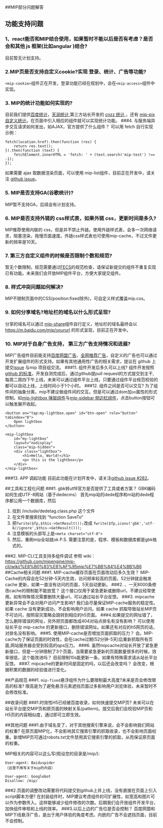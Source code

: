 ##MIP部分问题解答

## 功能支持问题
### 1、react能否和MIP结合使用，如果暂时不能以后是否有考虑？是否会和其他 js 框架(比如angular )结合?
  目前暂无计划支持。

### 2.MIP页是否支持自定义cookie?实现 登录、统计、广告等功能?

`<mip-cookie>`组件正在开发，登录功能已经在规划中，会在`<mip-access>`组件中实现。
### 3. MIP的统计功能如何实现的?
目前我们提供[百度统计](https://www.mipengine.org/doc/3-widget/3-customize-widget/stats-baidu-widget.html)，[天润统计](https://www.mipengine.org/doc/3-widget/3-customize-widget/stats-tianrun-widget.html),第三方站长开发的 [cnzz 统计](https://github.com/mipengine/mip-extensions/tree/master/mip-stats-cnzz),，还有 [mip-pix 自定义统计](https://www.mipengine.org/doc/3-widget/2-inner-widget/pix-widget.html)。在页面中引入相应的组件就可以实现统计功能。
###4. 与服务端异步交互请求如何发出，如AJAX，官方提供了什么组件？
可以用 fetch 自行实现
示例： 

```
fetch(location.href).then(function (res) {
    return res.text();
}).then(function (text) {
    fetchElement.innerHTML = 'fetch: ' + (text.search('mip-test') !== -1);
});
```

 如果需要 ajax 取数据渲染页面，可以使用 mip-list组件，目前正在开发中，请关注
[github issue](https://github.com/mipengine/mip-extensions/issues/297)。
### 5. MIP是否支持GA(谷歌统计)?
MIP暂不支持GA，后续会有计划支持。
### 6. MIP是否支持外链的 css样式表，如果外链 css，更新时间是多久?
MIP推荐使用内联的 css，但是并不禁止外链。使用外链样式表，会多一次网络请求，阻塞渲染，拖慢页面速度。外链css样式表也可使用mip-cache，不过文件更新的频率是10天。
### 7. 第三方自定义组件的时候是否限制个数和规范?
暂无个数限制，规范需要通过[FECS](http://fecs.baidu.com/demo)的规范检查，请保证新提交的组件不重复实现已有功能。未来我们会开放MIP组件平台，方便大家提交组件。
### 8. 样式冲突问题如何解决?
MIP不限制页面中的CSS(position:fixed除外)，可自定义样式覆盖mip.css。
### 9. 如何分享域名?地址栏的域名以什么形式呈现?
分享的域名可以通过 [mip-share](https://www.mipengine.org/doc/3-widget/3-customize-widget/share-widget.html)组件自行定义，地址栏的域名最终会以 https://m.baidu.com/mip/yoururl 的形式呈现，目前正在开发中。
### 10. MIP对于自身广告支持， 第三方广告支持情况和进展?
MIP广告组件目前能支持[百度网盟广告](https://www.mipengine.org/doc/3-widget/5-ad-widget/ad-baidu-widget.html)、[全网推荐广告](https://www.mipengine.org/doc/3-widget/5-ad-widget/ad-qwang-widget.html)，自定义的广告也可以通过开发扩展组件的形式支持。如果有其他通用性广告的相关需求，提议在 github 上提交[issue](https://github.com/mipengine/mip-extensions/issues) 与mip 项目组交流。
###11. 组件开发后多久可以上线?
组件开发按照 [github 的标准](https://github.com/mipengine/mip-extensions/blob/master/docs/develop.md)，开发自测完成后，通过github提pull request的方式提交到主干,每周二周四下午上线，未来可以通过组件平台上线，只要通过组件平台规范校验的都可以自动上线，上线时间小于1个小时。
###12. 组件之间是否可以交互?
 为了组件间的抽象分离，mip不建议做组件间的交互。但是可以通过dom加`on`属性的形式控制。如[mip-lightbox 弹层组件](https://www.mipengine.org/doc/3-widget/3-customize-widget/lightbox-widget.html)与[mip-sidebar 侧边栏组件](https://www.mipengine.org/doc/3-widget/3-customize-widget/sidebar-widget.html)，点击button按钮可以触发展开收起。


```
<button on="tap:my-lightbox.open" id="btn-open" role="button" tabindex="0">
    Open lightbox
</button>

<mip-lightbox
    id="my-lightbox"
    layout="nodisplay"
    class="mip-hidden">
    <div class="lightbox">
        <h1>Hello, World!</h1>
        <p> this is the lightbox</p>
    </div>
</mip-lightbox>
```


###13. APP 调起功能
目前此功能在计划开发中，请关注[github issue #282](https://github.com/mipengine/mip-extensions/issues/282)。

##工具和工程化问题
###1. gbk转utf8官方是否提供了工具或者方案？
GBK编码如何生成UTF-8网站（基于dedecms）
首先mip站的dede程序和m站的dede程序都公用一个数据库，然后

1. 找到 /include/dedetag.class.php 这个文件
2. 在文件里搜索找到 ”function SaveTo“
3. 把` fwrite($fp,$this->GetResult()); `改成 `fwrite($fp,iconv('gbk','utf-8//ignore',$this->GetResult()));`
4. 注意模板的头部写上是`<meta charset="utf-8">`
5. 然后，重刷mip全站就ok
P.S. 需要注意的是，程序、模板和数据库都是gbk格式的。

###2. MIP-CLI工具支持多组件调试
参照 wiki：https://github.com/mipengine/mip-cli/wiki/%E8%B0%83%E8%AF%95mip%E7%BB%84%E4%BB%B6
##Cache相关问题
###1. MIP-cache缓存页面在页面改动后多久生效？
MIP-Cache的内容会在52分钟-5天内生效，访问频率较高的页面，52分钟就会触发 cache 更新，如果一直没有访问的页面，5天自动更新。
###2. 、一天8000条修改cache的限制能不能放宽？
这个接口仅用于紧急更新或删除url，不建议经常使用。如有特殊情况需要删除大量url，可以通过站长平台反馈。
###3. mipcache 更新异常会不会对用户访问产生影响?
我们会尽量保证MIP-cache服务的稳定性。如果 cache 没有更新成功，不会影响用户访问。如果 cache 抓取导致站长MIP页不可访问，按照容灾策略会跳转到相应的h5页面。
###4.如果提交的网址错了，怎么删除错误的网址，另外把页面都改成404对站点排名有没有影响？
可以使用站长平台 mip-cache 的更新接口，删除错误网址。如果还有对应的h5网页的话，对排名没有影响。
###5. 使用MIP-cache是否增加页面抓取的压力？
会。MIP-cache为了保证页面的时效性，会在cache过期(52分钟-5天)后重新抓取所有页面,网站服务器会受到较高的qps压力。
###6. 虽然mipcache对站长开放了紧急更新接口，但是一分钟限制了3个页面，当需要紧急更新的页面数量很多的时候，效率很低，这个能改进吗？
目前限制10s能更新一条，如果有特殊需求请从站长平台反馈。
###7. mipcache的更新时间是固定的吗，以后还会改变吗？
会改变，根据积累的数据的经验值进行变化。

##产品规范
###1. `mip-fixed`悬浮组件为什么要限制最大高度?未来是否会修改限高的标准?
限高是为了避免悬浮元素遮挡页面过多影响用户浏览体验，未来暂时不会修改标准。

##收录问题
###1.时效性H5已经被百度收录，如何快速提交MIP页?
未来可以在站长平台提交MIP页和原页面的映射关系(pattern)。提交后我们会校验MIP页和H5页的内容相似度，通过即可立即生效。

##其他问题
###1.由于域名变了，对于其他搜索引擎来说，会不会影响我们网站的权重?
在原页面MIP化，不会影响其它搜索引擎的抓取收录，也不会影响页面权重。新增MIP页可通过robots.txt文件禁用其它搜索引擎的抓取，从而保证原页面的权重。

MIP相关的内容可以这么写(假设您的目录是/mip/):

```
User-agent: Baiduspider
（这里不用写关于mip的内容）

User-agent: Googlebot
Disallow: /mip/
```

###2.页面的调整改动需要将代码提交到github上并上线，没有直接在页面上引入script脚本方便?
在封装组件时，MIP建议考虑组件的可扩展性，如宽高和图片可以作为参数传入。这样能够减少组件修改的次数。后期我们会开放组件开发平台，加快组件审核和上线的效率。
###3.以后上边的广告位是否会控制？
 百度网盟和MIP下线悬浮广告，是出于用户体验的角度考虑。内嵌的广告不会遮挡页面，目前不会控制。